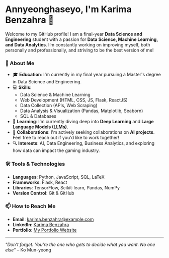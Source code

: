 # Annyeonghaseyo, I'm Karima Benzahra 👋 

Welcome to my GitHub profile! I am a final-year **Data Science and Engineering** student with a passion for **Data Science, Machine Learning, and Data Analytics**. I’m constantly working on improving myself, both personally and professionally, and striving to be the best version of me!

### 🚀 About Me

- 🎓 **Education**: I'm currently in my final year pursuing a Master's degree in Data Science and Engineering.
- 💻 **Skills**: 
  - Data Science & Machine Learning
  - Web Development (HTML, CSS, JS, Flask, ReactJS)
  - Data Collection (APIs, Web Scraping)
  - Data Analysis & Visualization (Pandas, Matplotlib, Seaborn)
  - SQL & Databases
- 🌱 **Learning**: I’m currently diving deep into **Deep Learning** and **Large Language Models (LLMs)**. 
- 🤝 **Collaborations**: I'm actively seeking collaborations on **AI projects**. Feel free to reach out if you'd like to work together!
- 🔍 **Interests**: AI, Data Engineering, Business Analytics, and exploring how data can impact the gaming industry.

### 🛠️ Tools & Technologies
- **Languages**: Python, JavaScript, SQL, LaTeX
- **Frameworks**: Flask, React
- **Libraries**: TensorFlow, Scikit-learn, Pandas, NumPy
- **Version Control**: Git & GitHub

### 📫 How to Reach Me
- **Email**: karima.benzahra@example.com
- **LinkedIn**: [Karima Benzahra](https://linkedin.com/in/karima-benzahra)
- **Portfolio**: [My Portfolio Website](https://your-portfolio-link.com)

---

*"Don’t forget. You’re the one who gets to decide what you want. No one else"* – Ko Mun-yeong
